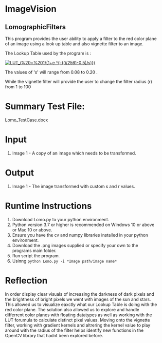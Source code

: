 # ImageVision

## LomographicFilters

This program provides the user ability to apply a filter to the red color plane of an image using a look up table and also vignette filter to an image.

The Lookup Table used by the program is : 

  <a href="https://www.codecogs.com/eqnedit.php?latex=LUT_i%20=%201/(1&plus;e&space;^{-((i/256)-0.5)/s)})" target="_blank"><img src="https://latex.codecogs.com/gif.latex?LUT_i%20=%201/(1&plus;e&space;^{-((i/256)-0.5)/s)})" title="LUT_i%20=%201/(1+e ^{-((i/256)-0.5)/s)})" /></a>

 The values of 's' will range from 0.08 to 0.20 .

 While the vignette filter will provide the user to change the filter radius (r) from 1 to 100   

# **Summary Test File:**

Lomo_TestCase.docx

# **Input**

1. Image 1 - A copy of an image which needs to be transformed.

# **Output**

1. Image 1 - The image transformed with custom s and r values.


# **Runtime Instructions**

1. Download Lomo.py to your python environment.
  1. Python version 3.7 or higher is recommended on Windows 10 or above or Mac 10 or above.
  2. Ensure you have the cv and numpy libraries installed in your python environment.
2. Download the .png images supplied or specify your own to the programs main folder.
3. Run script the program.
  1. Usinng `python Lomo.py -i *Image path/image name*` 

# **Reflection**

In order display clear visuals of increasing the darkness of dark pixels and the brightness of bright pixels we went with images of the sun and stars. This allowed us to visualize eaxctly what our Lookup Table is doing with the red color plane. The solution also allowed us to explore and handle differrent color planes with floating datatypes as well as working with the LUT forumula to calculate distinct pixel values. 
Moving onto the vignette filter, working with gradient kernels and altrering the kernel value to play around with the radius of the filter helps identify new functions in the OpenCV library that hadnt been explored before. 
